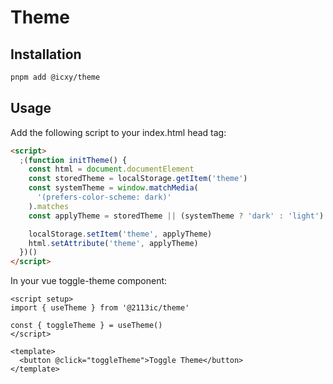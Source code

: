# Theme

## Installation

```bash
pnpm add @icxy/theme
```

## Usage

Add the following script to your index.html head tag:

```html
<script>
  ;(function initTheme() {
    const html = document.documentElement
    const storedTheme = localStorage.getItem('theme')
    const systemTheme = window.matchMedia(
      '(prefers-color-scheme: dark)'
    ).matches
    const applyTheme = storedTheme || (systemTheme ? 'dark' : 'light')

    localStorage.setItem('theme', applyTheme)
    html.setAttribute('theme', applyTheme)
  })()
</script>
```

In your vue toggle-theme component:

```vue
<script setup>
import { useTheme } from '@2113ic/theme'

const { toggleTheme } = useTheme()
</script>

<template>
  <button @click="toggleTheme">Toggle Theme</button>
</template>
```
